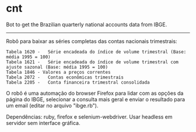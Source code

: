# cnt

Bot to get the Brazilian quarterly national accounts data from IBGE. 

-----------------------------------------------------------------------

Robô para baixar as séries completas das contas nacionais trimestrais:

	Tabela 1620 -	Série encadeada do índice de volume trimestral (Base: média 1995 = 100) 
	Tabela 1621 -	Série encadeada do índice de volume trimestral com ajuste sazonal (Base: média 1995 = 100)  
	Tabela 1846 - Valores a preços correntes  
	Tabela 2072 -	Contas econômicas trimestrais 
	Tabela 2205 -	Conta financeira trimestral consolidada 

O robô é uma automação do browser Firefox para lidar com as opções da página do IBGE, selecionar a consulta mais geral e enviar o resultado para um email (editar no arquivo "ibge.rb"). 

Dependências: ruby, firefox e selenium-webdriver. Usar headless em servidor sem interface gráfica. 
